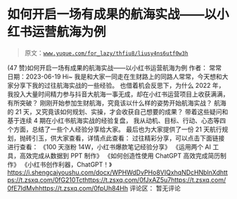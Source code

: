 # 如何开启一场有成果的航海实战——以小红书运营航海为例

> 原文：[`www.yuque.com/for_lazy/thfiu8/liusy4ns6utf0w3h`](https://www.yuque.com/for_lazy/thfiu8/liusy4ns6utf0w3h)

<ne-h2 id="3452da58" data-lake-id="3452da58"><ne-heading-ext><ne-heading-anchor></ne-heading-anchor><ne-heading-fold></ne-heading-fold></ne-heading-ext><ne-heading-content><ne-text id="ucb3bf382">(47 赞)如何开启一场有成果的航海实战——以小红书运营航海为例</ne-text></ne-heading-content></ne-h2> <ne-p id="ufd77b9d3" data-lake-id="ufd77b9d3"><ne-text id="u596874de">作者： 常常</ne-text></ne-p> <ne-p id="u933da4e7" data-lake-id="u933da4e7"><ne-text id="u4d0a343b">日期：2023-06-19</ne-text></ne-p> <ne-p id="uf9a6e3f9" data-lake-id="uf9a6e3f9"><ne-text id="u1203669c">Hi~ 我是和大家一同走在生财路上的同路人常常，今天想和大家分享下我的过往航海实战的一些经验。</ne-text></ne-p> <ne-p id="ue8c307f3" data-lake-id="ue8c307f3"><ne-text id="u0d7a48c6">也借着机会反思下，为什么 2022 年，我投入大量时间精力参与抖音大航海一事无成，却在小红书运营项目上收获满满，有所突破？</ne-text></ne-p> <ne-p id="u968fd379" data-lake-id="u968fd379"><ne-text id="uf2a0cea3">刚刚开始参加生财航海，究竟该以什么样的姿势开始航海实战？</ne-text></ne-p> <ne-p id="u68b8d0dc" data-lake-id="u68b8d0dc"><ne-text id="ub553f311">航海的 21 天，又究竟该如何规划、实操，才会收获自己想要的成果？</ne-text></ne-p> <ne-p id="uf07582a3" data-lake-id="uf07582a3"><ne-text id="u52ae101d">带着这些疑问和基于连续 4 期在小红书航海实战的经验复盘，</ne-text></ne-p> <ne-p id="u1ddc97ba" data-lake-id="u1ddc97ba"><ne-text id="ue1def40f">我从动机、目标、行动、心态等四个方面，总结了一些个人经验分享给大家。</ne-text></ne-p> <ne-p id="u07319e02" data-lake-id="u07319e02"><ne-text id="uaedc92ac">最后也为大家提供了一份 21 天航行规划，抛砖引玉，供大家查看，详情点此查看：</ne-text></ne-p> <ne-p id="udf55c684" data-lake-id="udf55c684"><ne-text id="u444ca295">过往精彩分享，可以点击下面链接进行查看：</ne-text></ne-p> <ne-p id="u2364bc13" data-lake-id="u2364bc13"><ne-text id="u7bf25629">《100 天涨粉 14W，小红书爆款笔记经验分享》</ne-text></ne-p> <ne-p id="u4673aa77" data-lake-id="u4673aa77"><ne-text id="uf864877f">《运用两个 AI 工具，高效完成从数据到 PPT 制作》</ne-text></ne-p> <ne-p id="u0f93bb3c" data-lake-id="u0f93bb3c"><ne-text id="u24e5228f">《如何创造性使用 ChatGPT 高效完成简历制作》</ne-text></ne-p> <ne-p id="u7719de87" data-lake-id="u7719de87"><ne-text id="uf7f5e5be">《小红书创作利器，ChatGPT！》</ne-text> [<ne-text id="u4f175226">https://i.shengcaiyoushu.com/docx/WPHWdDvPHo8VIQxhqNDcHNblnXd</ne-text>](https://i.shengcaiyoushu.com/docx/WPHWdDvPHo8VIQxhqNDcHNblnXd)[<ne-text id="uee911f91">https://t.zsxq.com/0fG210Tct</ne-text>](https://t.zsxq.com/0fG210Tct)[<ne-text id="ua44b4282">https://t.zsxq.com/0fJxAZ5u7</ne-text>](https://t.zsxq.com/0fJxAZ5u7)[<ne-text id="uc1b0d7e8">https://t.zsxq.com/0fE7IdMvh</ne-text>](https://t.zsxq.com/0fE7IdMvh)[<ne-text id="u44076aa0">https://t.zsxq.com/0fpUh84Hh</ne-text>](https://t.zsxq.com/0fpUh84Hh)</ne-p> <ne-hole id="ua8007dc1" data-lake-id="ua8007dc1"><ne-card data-card-name="hr" data-card-type="block" id="pLPOL" data-event-boundary="card"><ne-p id="ue0205f07" data-lake-id="ue0205f07"><ne-text id="u6a2127f3">评论区：</ne-text></ne-p> <ne-p id="u9f2efade" data-lake-id="u9f2efade"><ne-text id="uf71854a5">暂无评论</ne-text></ne-p></ne-card></ne-hole>